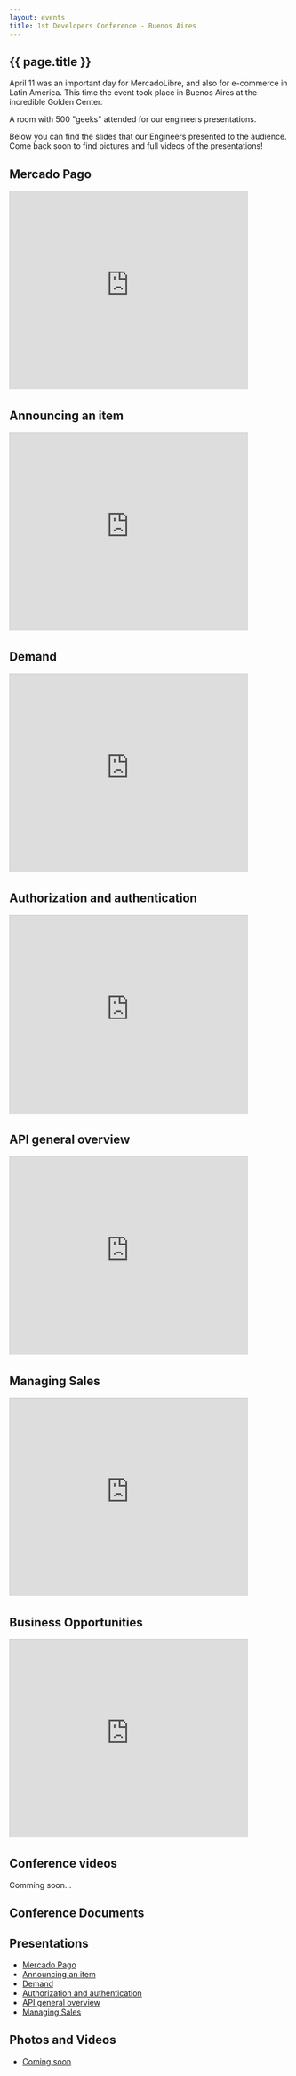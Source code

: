 ```yaml
---
layout: events
title: 1st Developers Conference - Buenos Aires
---
```



<section class="main main-content">
    <h1>{{ page.title }}</h1>

<p> April 11 was an important day for MercadoLibre, and also for e-commerce in Latin America. This time the event took place in Buenos Aires at the incredible Golden Center.</p>

<p> A room with 500 "geeks" attended for our engineers presentations.</p>

<p>Below you can find the slides that our Engineers presented to the audience. Come back soon to find pictures and full videos of the presentations! </p>


<h2 id="mercadopago">Mercado Pago </h2>

<iframe src="http://www.slideshare.net/slideshow/embed_code/18856262" width="427" height="356" frameborder="0" marginwidth="0" marginheight="0" scrolling="no" style="border:1px solid #CCC;border-width:1px 1px 0;margin-bottom:5px">&nbsp;</iframe>

<h2 id="Announcinganitem">Announcing an item </h2>

<iframe src="http://www.slideshare.net/slideshow/embed_code/18856287" width="427" height="356" frameborder="0" marginwidth="0" marginheight="0" scrolling="no" style="border:1px solid #CCC;border-width:1px 1px 0;margin-bottom:5px">&nbsp;</iframe>

<h2 id="demand">Demand </h2>

<iframe src="http://www.slideshare.net/slideshow/embed_code/18856346" width="427" height="356" frameborder="0" marginwidth="0" marginheight="0" scrolling="no" style="border:1px solid #CCC;border-width:1px 1px 0;margin-bottom:5px">&nbsp;</iframe>

<h2 id="AuthorizationAndAuthentication">Authorization and authentication </h2>

<iframe src="http://www.slideshare.net/slideshow/embed_code/18856188" width="427" height="356" frameborder="0" marginwidth="0" marginheight="0" scrolling="no" style="border:1px solid #CCC;border-width:1px 1px 0;margin-bottom:5px">&nbsp;</iframe>

<h2 id="APIgenrealview">API general overview </h2>

<iframe src="http://www.slideshare.net/slideshow/embed_code/18856222" width="427" height="356" frameborder="0" marginwidth="0" marginheight="0" scrolling="no" style="border:1px solid #CCC;border-width:1px 1px 0;margin-bottom:5px">&nbsp;</iframe>

<h2 id="ManagingSales">Managing Sales </h2>

<iframe src="http://www.slideshare.net/slideshow/embed_code/18856352" width="427" height="356" frameborder="0" marginwidth="0" marginheight="0" scrolling="no" style="border:1px solid #CCC;border-width:1px 1px 0;margin-bottom:5px">&nbsp;</iframe>

<h2 id="ManagingSales">Business Opportunities </h2>

<iframe src="http://www.slideshare.net/slideshow/embed_code/18856277" width="427" height="356" frameborder="0" marginwidth="0" marginheight="0" scrolling="no" style="border:1px solid #CCC;border-width:1px 1px 0;margin-bottom:5px">&nbsp;</iframe>

<h2 id="videos">Conference videos</h2>

<p>Comming soon...</p>
</section>


<nav class="sidebar">
<div class="menubar">

<h1>Conference Documents</h1>

<h2>Presentations</h2>

<ul>

  <li class="option"><a href="javascript:void(0)" onClick="goToByScroll('mercadopago')">Mercado Pago</a></li>
      <li class="option"><a href="javascript:void(0)" onClick="goToByScroll('Announcinganitem')">Announcing an item</a></li>
      <li class="option"><a href="javascript:void(0)" onClick="goToByScroll('demand')">Demand</a></li>
      <li class="option"><a href="javascript:void(0)" onClick="goToByScroll('AuthorizationAndAuthentication')">Authorization and authentication</a></li>
      <li class="option"><a href="javascript:void(0)" onClick="goToByScroll('APIgenrealview')">API general overview</a></li>
      <li class="option"><a href="javascript:void(0)" onClick="goToByScroll('ManagingSales')">Managing Sales</a></li>

</ul>

<h2>Photos and Videos</h2>
<ul>
	<li class="option"><a href="#"> Coming soon</a></li>
</ul>
</div>
</nav>
